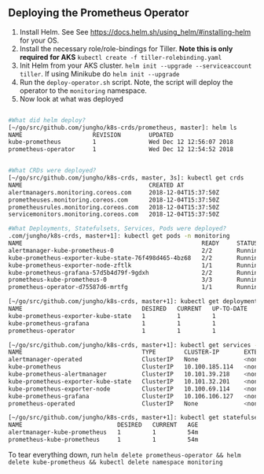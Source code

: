 ## Deploying the Prometheus Operator

1. Install Helm.  See See https://docs.helm.sh/using_helm/#installing-helm for your OS.
2. Install the necessary role/role-bindings for Tiller.  **Note this is only required for AKS** `kubectl create -f tiller-rolebinding.yaml`
2. Init Helm from your AKS cluster.  `helm init --upgrade --serviceaccount tiller`.  If using Minikube do `helm init --upgrade`
3. Run the `deploy-operator.sh` script.  Note, the script will deploy the operator to the `monitoring` namespace.
4. Now look at what was deployed

```bash

#What did helm deploy?
[~/go/src/github.com/jungho/k8s-crds/prometheus, master]: helm ls
NAME                    REVISION        UPDATED                         STATUS          CHART  
kube-prometheus         1               Wed Dec 12 12:56:07 2018        DEPLOYED        kube-prometheus-0.0.105
prometheus-operator     1               Wed Dec 12 12:54:52 2018        DEPLOYED        prometheus-operator-0.0.29


#What CRDs were deployed?
[~/go/src/github.com/jungho/k8s-crds, master, 3s]: kubectl get crds                                                                    
NAME                                    CREATED AT
alertmanagers.monitoring.coreos.com     2018-12-04T15:37:50Z
prometheuses.monitoring.coreos.com      2018-12-04T15:37:50Z
prometheusrules.monitoring.coreos.com   2018-12-04T15:37:50Z
servicemonitors.monitoring.coreos.com   2018-12-04T15:37:50Z

#What Deployments, Statefulsets, Services, Pods were deployed?
.com/jungho/k8s-crds, master+1]: kubectl get pods -n monitoring          
NAME                                                   READY     STATUS    RESTARTS   AGE
alertmanager-kube-prometheus-0                         2/2       Running   0          52m
kube-prometheus-exporter-kube-state-76f498d465-4bz68   2/2       Running   0          52m
kube-prometheus-exporter-node-zftlk                    1/1       Running   0          52m
kube-prometheus-grafana-57d5b4d79f-9gdxh               2/2       Running   0          52m
prometheus-kube-prometheus-0                           3/3       Running   1          52m
prometheus-operator-d75587d6-mrtfg                     1/1       Running   0          53m

[~/go/src/github.com/jungho/k8s-crds, master+1]: kubectl get deployments -n monitoring
NAME                                  DESIRED   CURRENT   UP-TO-DATE   AVAILABLE   AGE
kube-prometheus-exporter-kube-state   1         1         1            1           53m
kube-prometheus-grafana               1         1         1            1           53m
prometheus-operator                   1         1         1            1           54m

[~/go/src/github.com/jungho/k8s-crds, master+1]: kubectl get services -n monitoring   
NAME                                  TYPE        CLUSTER-IP       EXTERNAL-IP   PORT(S)             AGE
alertmanager-operated                 ClusterIP   None             <none>        9093/TCP,6783/TCP   53m
kube-prometheus                       ClusterIP   10.100.185.114   <none>        9090/TCP            53m
kube-prometheus-alertmanager          ClusterIP   10.101.39.218    <none>        9093/TCP            53m
kube-prometheus-exporter-kube-state   ClusterIP   10.101.32.201    <none>        80/TCP              53m
kube-prometheus-exporter-node         ClusterIP   10.100.69.114    <none>        9100/TCP            53m
kube-prometheus-grafana               ClusterIP   10.106.106.127   <none>        80/TCP              53m
prometheus-operated                   ClusterIP   None             <none>        9090/TCP            53m

[~/go/src/github.com/jungho/k8s-crds, master+1]: kubectl get statefulsets -n monitoring
NAME                           DESIRED   CURRENT   AGE
alertmanager-kube-prometheus   1         1         54m
prometheus-kube-prometheus     1         1         54m
```

To tear everything down, run `helm delete prometheus-operator && helm delete kube-prometheus && kubectl delete namespace monitoring`